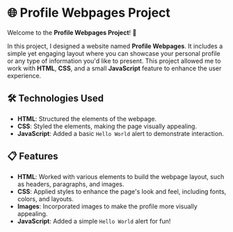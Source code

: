 # 🌐 Profile Webpages Project

Welcome to the **Profile Webpages Project**! 🚀

In this project, I designed a website named **Profile Webpages**. It includes a simple yet engaging layout where you can showcase your personal profile or any type of information you'd like to present. This project allowed me to work with **HTML**, **CSS**, and a small **JavaScript** feature to enhance the user experience.

## 🛠️ Technologies Used

- **HTML**: Structured the elements of the webpage.
- **CSS**: Styled the elements, making the page visually appealing.
- **JavaScript**: Added a basic `Hello World` alert to demonstrate interaction.

## 📋 Features

- **HTML**: Worked with various elements to build the webpage layout, such as headers, paragraphs, and images.
- **CSS**: Applied styles to enhance the page's look and feel, including fonts, colors, and layouts.
- **Images**: Incorporated images to make the profile more visually appealing.
- **JavaScript**: Added a simple `Hello World` alert for fun!
